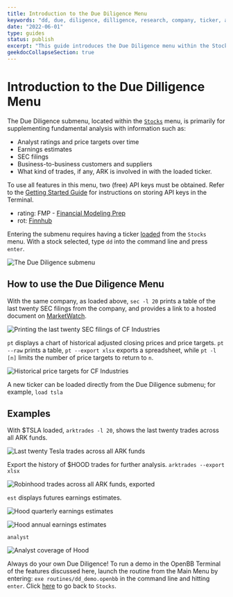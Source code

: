 ```yaml
---
title: Introduction to the Due Diligence Menu
keywords: "dd, due, diligence, dilligence, research, company, ticker, analyst, rating, rot, pt, est, sec, supplier, customer, arktrades, ratings, analysts, filings, form, forms, customers, suppliers"
date: "2022-06-01"
type: guides
status: publish
excerpt: "This guide introduces the Due Diligence menu within the Stocks menu, explains the features briefly, then provides examples."
geekdocCollapseSection: true
---
```


<h1>Introduction to the Due Dilligence Menu</h1>

The Due Diligence submenu, located within the <a href="https://openbb-finance.github.io/OpenBBTerminal/terminal/stocks/" target="_blank">`Stocks`</a> menu, is primarily for supplementing fundamental analysis with information such as:

  - Analyst ratings and price targets over time
  - Earnings estimates
  - SEC filings
  - Business-to-business customers and suppliers
  - What kind of trades, if any, ARK is involved in with the loaded ticker.

To use all features in this menu, two (free) API keys must be obtained. Refer to the <a href="https://openbb-finance.github.io/OpenBBTerminal/terminal/#accessing-other-sources-of-data-via-api-keys" target="_blank">Getting Started Guide</a> for instructions on storing API keys in the Terminal.

  - rating: FMP - <a href="https://site.financialmodelingprep.com/developer/docs/" target="_blank">Financial Modeling Prep</a>
  - rot: <a href="https://finnhub.io/" target="_blank">Finnhub</a>

Entering the submenu requires having a ticker <a href="https://openbb-finance.github.io/OpenBBTerminal/terminal/#explanation-of-commands" target="_blank">loaded</a> from the `Stocks` menu. With a stock selected, type `dd` into the command line and press `enter`.

![The Due Diligence submenu](dd1.png)<br>

<h2>How to use the Due Diligence Menu</h2>

With the same company, as loaded above, `sec -l 20` prints a table of the last twenty SEC filings from the company, and provides a link to a hosted document on <a href="https://marketwatch.com" target="_blank">MarketWatch</a>.

![Printing the last twenty SEC filings of CF Industries](dd_sec1.png)<br>

`pt` displays a chart of historical adjusted closing prices and price targets. `pt --raw` prints a table, `pt --export xlsx` exports a spreadsheet, while `pt -l [n]` limits the number of price targets to return to `n`.

![Historical price targets for CF Industries](dd_pt1.png)<br>

A new ticker can be loaded directly from the Due Diligence submenu; for example, `load tsla`

<h2>Examples</h2>

With $TSLA loaded, `arktrades -l 20`, shows the last twenty trades across all ARK funds.

![Last twenty Tesla trades across all ARK funds](dd_arktrades1.png)<br>

Export the history of $HOOD trades for further analysis. `arktrades --export xlsx`

![Robinhood trades across all ARK funds, exported](dd_arktrades2.png)<br>

`est` displays futures earnings estimates.

![Hood quarterly earnings estimates](dd_est2.png)

![Hood annual earnings estimates](dd_est1.png)<br>

`analyst`

![Analyst coverage of Hood](dd_analyst.png)<br>

Always do your own Due Diligence! To run a demo in the OpenBB Terminal of the features discussed here, launch the routine from the Main Menu by entering: `exe routines/dd_demo.openbb` in the command line and hitting `enter`. Click <a href="https://openbb-finance.github.io/OpenBBTerminal/terminal/stocks/" target="_blank">here</a> to go back to `Stocks`.